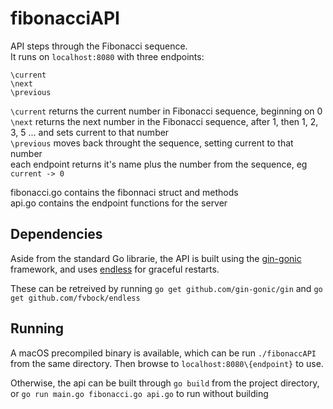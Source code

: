 # fibonacciAPI

API steps through the Fibonacci sequence.  
It runs on `localhost:8080` with three endpoints:
```
\current
\next
\previous
```

`\current` returns the current number in Fibonacci sequence, beginning on 0  
`\next` returns the next number in the Fibonacci sequence, after 1, then 1, 2, 3, 5 ... and sets current to that number  
`\previous` moves back throught the sequence, setting current to that number  
each endpoint returns it's name plus the number from the sequence, eg `current -> 0`  

fibonacci.go contains the fibonnaci struct and methods  
api.go contains the endpoint functions for the server

## Dependencies
Aside from the standard Go librarie, the API is built using the [gin-gonic](http://github.com/gin-gonic/gin) framework, and uses [endless](github.com/fvbock/endless) for graceful restarts.  

These can be retreived by running `go get github.com/gin-gonic/gin` and `go get github.com/fvbock/endless`

## Running

A macOS precompiled binary is available, which can be run `./fibonaccAPI` from the same directory. Then browse to `localhost:8080\{endpoint}` to use.  

Otherwise, the api can be built through `go build` from the project directory, or `go run main.go fibonacci.go api.go` to run without building
